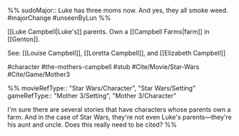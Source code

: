 %%
sudoMajor:: Luke has three moms now. And yes, they all smoke weed.
#majorChange #unseenByLun 
%%

[[Luke Campbell|Luke's]] parents. Own a [[Campbell Farms|farm]] in [[Genton]].

See: [[Louise Campbell]], [[Loretta Campbell]], and [[Elizabeth Campbell]]

#character #the-mothers-campbell #stub #Cite/Movie/Star-Wars #Cite/Game/Mother3 

%%
movieRefType:: "Star Wars/Character", "Star Wars/Setting"
gameRefType:: "Mother 3/Setting", "Mother 3/Character"

I'm sure there are several stories that have characters whose parents own a farm. And in the case of Star Wars, they're not even Luke's parents—they're his aunt and uncle. Does this really need to be cited?
%%